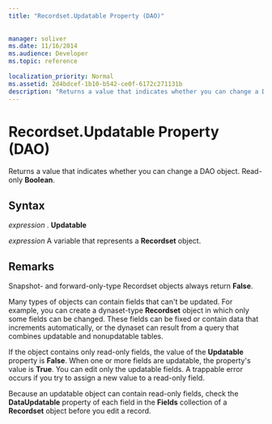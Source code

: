 ```yaml
---
title: "Recordset.Updatable Property (DAO)"
 
 
manager: soliver
ms.date: 11/16/2014
ms.audience: Developer
ms.topic: reference
  
localization_priority: Normal
ms.assetid: 2d4bdcef-1b10-b542-ce0f-6172c271131b
description: "Returns a value that indicates whether you can change a DAO object. Read-only Boolean ."
---
```


# Recordset.Updatable Property (DAO)

Returns a value that indicates whether you can change a DAO object. Read-only **Boolean**. 
  
## Syntax

 *expression*  . **Updatable**
  
 *expression*  A variable that represents a **Recordset** object. 
  
## Remarks

Snapshot- and forward-only-type Recordset objects always return **False**. 
  
Many types of objects can contain fields that can't be updated. For example, you can create a dynaset-type **Recordset** object in which only some fields can be changed. These fields can be fixed or contain data that increments automatically, or the dynaset can result from a query that combines updatable and nonupdatable tables. 
  
If the object contains only read-only fields, the value of the **Updatable** property is **False**. When one or more fields are updatable, the property's value is **True**. You can edit only the updatable fields. A trappable error occurs if you try to assign a new value to a read-only field. 
  
Because an updatable object can contain read-only fields, check the **DataUpdatable** property of each field in the **Fields** collection of a **Recordset** object before you edit a record. 
  


